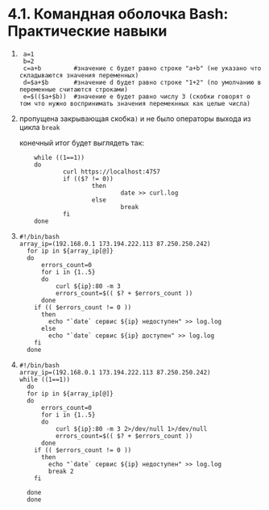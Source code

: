 # 4.1. Командная оболочка Bash: Практические навыки

1. ```shell
    a=1
    b=2
    c=a+b         #значение с будет равно строке "a+b" (не указано что складываются значения переменных)
    d=$a+$b       #значение d будет равно строке "1+2" (по умолчанию в переменные считаются строками)
    e=$(($a+$b))  #значение e будет равно числу 3 (скобки говорят о том что нужно воспринимать значения перемекнных как целые числа)
    ```
2. пропущена закрывающая скобка`)` и не было операторы выхода из цикла `break`
    
    конечный итог будет выглядеть так:
    ```shell
        while ((1==1))
        do
                curl https://localhost:4757
                if (($? != 0))
                        then
                                date >> curl.log
                        else
                                break
                fi
        done
    ```
3. ```shell
   #!/bin/bash
   array_ip=(192.168.0.1 173.194.222.113 87.250.250.242)
     for ip in ${array_ip[@]}
     do
         errors_count=0
         for i in {1..5}
         do
             curl ${ip}:80 -m 3
             errors_count=$(( $? + $errors_count ))
         done
       if (( $errors_count != 0 ))
         then
           echo "`date` сервис ${ip} недоступен" >> log.log
         else
           echo "`date` сервис ${ip} доступен" >> log.log
       fi
     done
   ```
   
4. ```shell
   #!/bin/bash
   array_ip=(192.168.0.1 173.194.222.113 87.250.250.242)
   while ((1==1))
     do
     for ip in ${array_ip[@]}
     do
         errors_count=0
         for i in {1..5}
         do
             curl ${ip}:80 -m 3 2>/dev/null 1>/dev/null
             errors_count=$(( $? + $errors_count ))
         done
       if (( $errors_count != 0 ))
         then
           echo "`date` сервис ${ip} недоступен" >> log.log
           break 2
       fi
   
     done
     done
     ```
